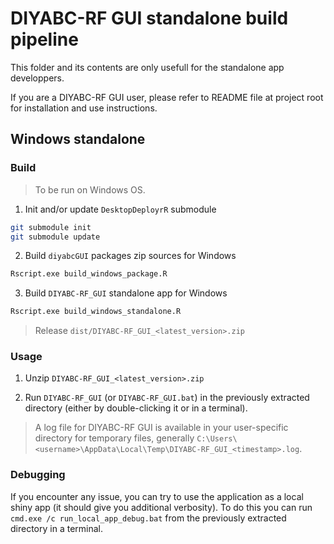 # DIYABC-RF GUI standalone build pipeline

This folder and its contents are only usefull for the standalone app developpers.

If you are a DIYABC-RF GUI user, please refer to README file at project root for installation and use instructions.

## Windows standalone

### Build

> To be run on Windows OS.

1. Init and/or update `DesktopDeployrR` submodule
```bash
git submodule init
git submodule update
```

2. Build `diyabcGUI` packages zip sources for Windows
```bash
Rscript.exe build_windows_package.R
```

3. Build `DIYABC-RF_GUI` standalone app for Windows
```bash
Rscript.exe build_windows_standalone.R
```

> Release `dist/DIYABC-RF_GUI_<latest_version>.zip`

### Usage

1. Unzip `DIYABC-RF_GUI_<latest_version>.zip` 

2. Run `DIYABC-RF_GUI` (or `DIYABC-RF_GUI.bat`) in the previously extracted directory (either by double-clicking it or in a terminal).

> A log file for DIYABC-RF GUI is available in your user-specific directory for temporary files, generally `C:\Users\<username>\AppData\Local\Temp\DIYABC-RF_GUI_<timestamp>.log`.

### Debugging

If you encounter any issue, you can try to use the application as a local shiny app (it should give you additional verbosity). To do this you can run `cmd.exe /c run_local_app_debug.bat` from the previously extracted directory in a terminal.
